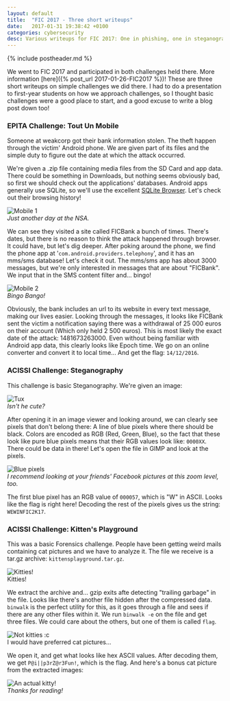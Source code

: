 ```yaml
---
layout: default
title:  "FIC 2017 - Three short writeups"
date:   2017-01-31 19:38:42 +0100
categories: cybersecurity
desc: Various writeups for FIC 2017: One in phishing, one in steganography and another in forensics.
---
```


{% include postheader.md %}

We went to FIC 2017 and participated in both challenges held there. More information [here]({% post_url 2017-01-26-FIC2017 %})! These are three short writeups on simple challenges we did there. I had to do a presentation to first-year students on how we approach challenges, so I thought basic challenges were a good place to start, and a good excuse to write a blog post down too!

<h3>EPITA Challenge: Tout Un Mobile</h3>

Someone at weakcorp got their bank information stolen. The theft happen through the victim' Android phone. We are given part of its files and the simple duty to figure out the date at which the attack occurred.

We're given a .zip file containing media files from the SD Card and app data. There could be something in Downloads, but nothing seems obviously bad, so first we should check out the applications' databases. Android apps generally use SQLite, so we'll use the excellent [SQLite Browser](http://sqlitebrowser.org/). Let's check out their browsing history!

![Mobile 1]({{site.url}}/assets/FicChall1.png)
<br>*Just another day at the NSA.*

We can see they visited a site called FICBank a bunch of times. There's dates, but there is no reason to think the attack happened through browser. It could have, but let's dig deeper. After poking around the phone, we find the phone app at '`com.android.providers.telephony`', and it has an mms/sms database! Let's check it out. The mms/sms app has about 3000 messages, but we're only interested in messages that are about "FICBank". We input that in the SMS content filter and... bingo!

![Mobile 2]({{site.url}}/assets/FicChall2.png)
<br>*Bingo Bango!*

Obviously, the bank includes an url to its website in every text message, making our lives easier. Looking through the messages, it looks like FICBank sent the victim a notification saying there was a withdrawal of 25 000 euros on their account (Which only held 2 500 euros). This is most likely the exact date of the attack: 1481673263000. Even without being familiar with Android app data, this clearly looks like Epoch time. We go on an online converter and convert it to local time... And get the flag: `14/12/2016`.

<h3>ACISSI Challenge: Steganography</h3>

This challenge is basic Steganography. We're given an image:

![Tux]({{site.url}}/assets/Tux1.png)
<br>*Isn't he cute?*

After opening it in an image viewer and looking around, we can clearly see pixels that don't belong there: A line of blue pixels where there should be black. Colors are encoded as RGB (Red, Green, Blue), so the fact that these look like pure blue pixels  means that their RGB values look like: `0000XX`. There could be data in there! Let's open the file in GIMP and look at the pixels.

![Blue pixels]({{site.url}}/assets/Tux2.png)
<br>*I recommend looking at your friends' Facebook pictures at this zoom level, too.*

The first blue pixel has an RGB value of `000057`, which is "W" in ASCII. Looks like the flag is right here! Decoding the rest of the pixels gives us the string: `WEWINFIC2K17`.

<h3>ACISSI Challenge: Kitten's Playground</h3>

This was a basic Forensics challenge. People have been getting weird mails containing cat pictures and we have to analyze it. The file we receive is a tar.gz archive: `kittensplayground.tar.gz`.

![Kitties!]({{site.url}}/assets/kitten1.png)
<br>Kitties!

We extract the archive and... gzip exits afte detecting "trailing garbage" in the file. Looks like there's another file hidden after the compressed data. `binwalk` is the perfect utility for this, as it goes through a file and sees if there are any other files within it. We run `binwalk -e` on the file and get three files. We could care about the others, but one of them is called `flag`.

![Not kitties :c]({{site.url}}/assets/kitten2.png)
<br>I would have preferred cat pictures...

We open it, and get what looks like hex ASCII values. After decoding them, we get `P@i||p3rZ@r3Fun!`, which is the flag. And here's a bonus cat picture from the extracted images:

![An actual kitty!]({{site.url}}/assets/kitten3.jpe)
<br>*Thanks for reading!*

